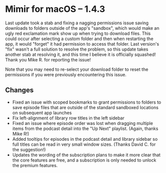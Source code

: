 # Mimir for macOS – 1.4.3

Last update took a stab and fixing a nagging permissions issue saving downloads to folders outside of the app's "sandbox", which would make an ugly red exclamation mark show up when trying to download files. This could occur after selecting a custom folder and then when restarting the app, it would "forget" it had permission to access that folder.  Last version's "fix" wasn't a full solution to resolve the problem, so this update takes another stab at resolving it, and this time I believe it is officially squashed! Thank you Mike R. for reporting the issue!

Note that you may need to re-select your download folder to reset the permissions if you were previously encountering this issue.

## Changes
- Fixed an issue with scoped bookmarks to grant permissions to folders to save episode files that are outside of the standard sandboxed locations on subsequent app launches
- Fix left-alignment of library row titles in the left sidebar
- Fixed an issue where episode order was lost when dragging multiple items from the podcast detail into the "Up Next" playlist. (Again, thanks Mike R!)
- Added tooltips for episodes in the podcast detail and library sidebar so full titles can be read in very small window sizes. (Thanks David C. for the suggestion!)
- Updates the wording of the subscription plans to make it more clear that the core features are free, and a subscription is only needed to unlock the premium features.
